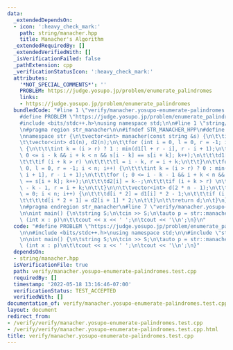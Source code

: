 ```yaml
---
data:
  _extendedDependsOn:
  - icon: ':heavy_check_mark:'
    path: string/manacher.hpp
    title: Manacher's Algorithm
  _extendedRequiredBy: []
  _extendedVerifiedWith: []
  _isVerificationFailed: false
  _pathExtension: cpp
  _verificationStatusIcon: ':heavy_check_mark:'
  attributes:
    '*NOT_SPECIAL_COMMENTS*': ''
    PROBLEM: https://judge.yosupo.jp/problem/enumerate_palindromes
    links:
    - https://judge.yosupo.jp/problem/enumerate_palindromes
  bundledCode: "#line 1 \"verify/manacher.yosupo-enumerate-palindromes.test.cpp\"\n\
    #define PROBLEM \"https://judge.yosupo.jp/problem/enumerate_palindromes\"\n\n\
    #include <bits/stdc++.h>\nusing namespace std;\n\n#line 1 \"string/manacher.hpp\"\
    \n#pragma region str_manacher\n\n#ifndef STR_MANACHER_HPP\n#define STR_MANACHER_HPP\n\
    \nnamespace str {\n\tvector<int> manacher(const string &s) {\n\t\tint n = s.size();\n\
    \t\tvector<int> d1(n), d2(n);\n\t\tfor (int i = 0, l = 0, r = -1; i < n; i++)\
    \ {\n\t\t\tint k = (i > r) ? 1 : min(d1[l + r - i], r - i + 1);\n\t\t\tfor (;\
    \ 0 <= i - k && i + k < n && s[i - k] == s[i + k]; k++);\n\t\t\td1[i] = k--;\n\
    \t\t\tif (i + k > r) \n\t\t\t\tl = i - k, r = i + k;\n\t\t}\n\t\tfor (int i =\
    \ 0, l = 0, r = -1; i < n; i++) {\n\t\t\tint k = (i > r) ? 0 : min(d2[l + r -\
    \ i + 1], r - i + 1);\n\t\t\tfor (; 0 <= i - k - 1 && i + k < n && s[i - k - 1]\
    \ == s[i + k]; k++);\n\t\t\td2[i] = k--;\n\t\t\tif (i + k > r) \n\t\t\t\tl = i\
    \ - k - 1, r = i + k;\n\t\t}\n\n\t\tvector<int> d(2 * n - 1);\n\t\tfor (int i\
    \ = 0; i < n; i++) {\n\t\t\td[i * 2] = d1[i] * 2 - 1;\n\t\t\tif (i != n - 1)\n\
    \t\t\t\td[i * 2 + 1] = d2[i + 1] * 2;\n\t\t}\n\t\treturn d;\n\t}\n}\n\n#endif\n\
    \n#pragma endregion str_manacher\n#line 7 \"verify/manacher.yosupo-enumerate-palindromes.test.cpp\"\
    \n\nint main() {\n\tstring S;\n\tcin >> S;\n\tauto p = str::manacher(S);\n\tfor\
    \ (int x : p)\n\t\tcout << x << ' ';\n\tcout << '\\n';\n}\n"
  code: "#define PROBLEM \"https://judge.yosupo.jp/problem/enumerate_palindromes\"\
    \n\n#include <bits/stdc++.h>\nusing namespace std;\n\n#include \"string/manacher.hpp\"\
    \n\nint main() {\n\tstring S;\n\tcin >> S;\n\tauto p = str::manacher(S);\n\tfor\
    \ (int x : p)\n\t\tcout << x << ' ';\n\tcout << '\\n';\n}"
  dependsOn:
  - string/manacher.hpp
  isVerificationFile: true
  path: verify/manacher.yosupo-enumerate-palindromes.test.cpp
  requiredBy: []
  timestamp: '2022-05-18 13:16:46-07:00'
  verificationStatus: TEST_ACCEPTED
  verifiedWith: []
documentation_of: verify/manacher.yosupo-enumerate-palindromes.test.cpp
layout: document
redirect_from:
- /verify/verify/manacher.yosupo-enumerate-palindromes.test.cpp
- /verify/verify/manacher.yosupo-enumerate-palindromes.test.cpp.html
title: verify/manacher.yosupo-enumerate-palindromes.test.cpp
---
```

